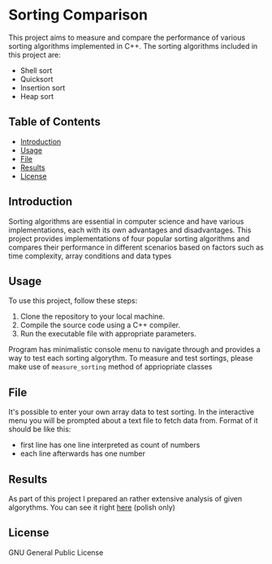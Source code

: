 # Sorting Comparison

This project aims to measure and compare the performance of various sorting algorithms implemented in C++. The sorting algorithms included in this project are:

- Shell sort
- Quicksort
- Insertion sort
- Heap sort

## Table of Contents

- [Introduction](#introduction)
- [Usage](#usage)
- [File](#file)
- [Results](#results)
- [License](#license)

## Introduction

Sorting algorithms are essential in computer science and have various implementations, each with its own advantages and disadvantages. This project provides implementations of four popular sorting algorithms and compares their performance in different scenarios based on factors such as time complexity, array conditions and data types

## Usage

To use this project, follow these steps:

1. Clone the repository to your local machine.
2. Compile the source code using a C++ compiler.
3. Run the executable file with appropriate parameters.

Program has minimalistic console menu to navigate through and provides a way to test each sorting algorythm. To measure and test sortings, please make use of `measure_sorting` method of appriopriate classes

## File
It's possible to enter your own array data to test sorting. In the interactive menu you will be prompted about a text file to fetch data from. Format of it should be like this:

- first line has one line interpreted as count of numbers
- each line afterwards has one number

## Results
As part of this project I prepared an rather extensive analysis of given algorythms. You can see it right [here](./AIZO.pdf) (polish only)

## License
GNU General Public License